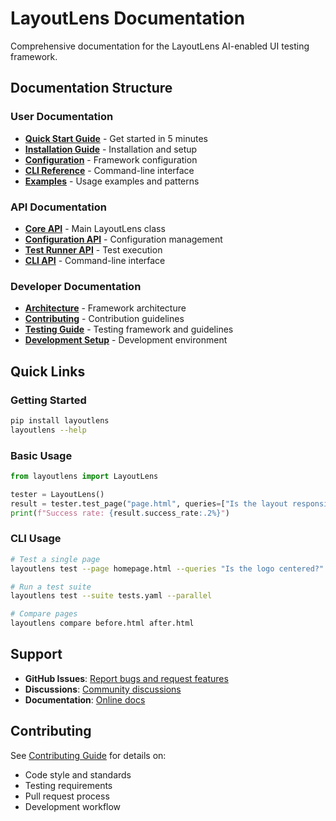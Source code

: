 # LayoutLens Documentation

Comprehensive documentation for the LayoutLens AI-enabled UI testing framework.

## Documentation Structure

### User Documentation
- **[Quick Start Guide](user-guide/quickstart.md)** - Get started in 5 minutes
- **[Installation Guide](user-guide/installation.md)** - Installation and setup
- **[Configuration](user-guide/configuration.md)** - Framework configuration
- **[CLI Reference](user-guide/cli-reference.md)** - Command-line interface
- **[Examples](user-guide/examples.md)** - Usage examples and patterns

### API Documentation  
- **[Core API](api/core.md)** - Main LayoutLens class
- **[Configuration API](api/config.md)** - Configuration management
- **[Test Runner API](api/test-runner.md)** - Test execution
- **[CLI API](api/cli.md)** - Command-line interface

### Developer Documentation
- **[Architecture](developer-guide/architecture.md)** - Framework architecture
- **[Contributing](developer-guide/contributing.md)** - Contribution guidelines
- **[Testing Guide](testing.md)** - Testing framework and guidelines
- **[Development Setup](developer-guide/development.md)** - Development environment

## Quick Links

### Getting Started
```bash
pip install layoutlens
layoutlens --help
```

### Basic Usage
```python
from layoutlens import LayoutLens

tester = LayoutLens()
result = tester.test_page("page.html", queries=["Is the layout responsive?"])
print(f"Success rate: {result.success_rate:.2%}")
```

### CLI Usage  
```bash
# Test a single page
layoutlens test --page homepage.html --queries "Is the logo centered?"

# Run a test suite
layoutlens test --suite tests.yaml --parallel

# Compare pages
layoutlens compare before.html after.html
```

## Support

- **GitHub Issues**: [Report bugs and request features](https://github.com/matmulai/layoutlens/issues)
- **Discussions**: [Community discussions](https://github.com/matmulai/layoutlens/discussions)
- **Documentation**: [Online docs](https://layoutlens.readthedocs.io/)

## Contributing

See [Contributing Guide](developer-guide/contributing.md) for details on:
- Code style and standards
- Testing requirements
- Pull request process
- Development workflow